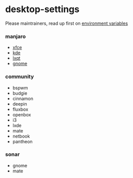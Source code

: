 desktop-settings
================

Please maintrainers, read up first on
[environment variables](https://wiki.archlinux.org/index.php/environment_variables)

### manjaro

* [xfce](https://github.com/manjaro/manjaro-xfce-settings)
* [kde](https://github.com/manjaro/manjaro-kde-settings)
* [lxqt](https://github.com/manjaro/manjaro-lxqt-settings)
* [gnome](https://github.com/manjaro/manjaro-gnome-settings)

### community

* bspwm
* budgie
* cinnamon
* deepin
* fluxbox
* openbox
* i3
* lxde
* mate
* netbook
* pantheon

### sonar

* gnome
* mate
